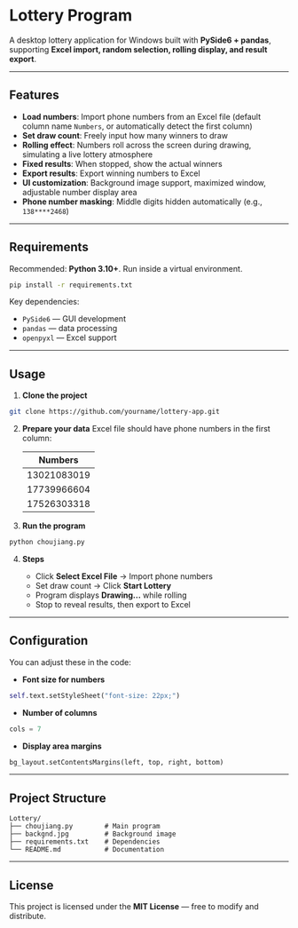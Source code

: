 # Lottery Program

A desktop lottery application for Windows built with **PySide6 + pandas**, supporting **Excel import, random selection, rolling display, and result export**.

---

## Features

-  **Load numbers**: Import phone numbers from an Excel file (default column name `Numbers`, or automatically detect the first column)
- **Set draw count**: Freely input how many winners to draw
- **Rolling effect**: Numbers roll across the screen during drawing, simulating a live lottery atmosphere
- **Fixed results**: When stopped, show the actual winners
- **Export results**: Export winning numbers to Excel
- **UI customization**: Background image support, maximized window, adjustable number display area
- **Phone number masking**: Middle digits hidden automatically (e.g., `138****2468`)

---

## Requirements

Recommended: **Python 3.10+**. Run inside a virtual environment.

```bash
pip install -r requirements.txt
```

Key dependencies:

* `PySide6` — GUI development
* `pandas` — data processing
* `openpyxl` — Excel support

---

## Usage

1. **Clone the project**

```bash
git clone https://github.com/yourname/lottery-app.git
```

2. **Prepare your data**
   Excel file should have phone numbers in the first column:

    | Numbers     |
    | ----------- |
    | 13021083019 |
    | 17739966604 |
    | 17526303318 |

3. **Run the program**

```bash
python choujiang.py
```

4. **Steps**

   - Click **Select Excel File** → Import phone numbers
   - Set draw count → Click **Start Lottery**
   - Program displays **Drawing...** while rolling
   - Stop to reveal results, then export to Excel

---

## Configuration

You can adjust these in the code:

* **Font size for numbers**

```python
self.text.setStyleSheet("font-size: 22px;")
```

* **Number of columns**

```python
cols = 7
```

* **Display area margins**

```python
bg_layout.setContentsMargins(left, top, right, bottom)
```

---

## Project Structure

```
Lottery/
├── choujiang.py        # Main program
├── backgnd.jpg         # Background image
├── requirements.txt    # Dependencies
└── README.md           # Documentation
```

---

## License

This project is licensed under the **MIT License** — free to modify and distribute.
